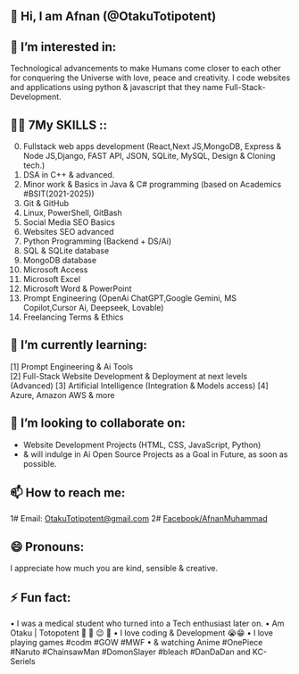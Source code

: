 ## 👋 Hi, I am Afnan (@OtakuTotipotent)
  
## 👀 I’m interested in:
Technological advancements to make Humans come closer to each other for conquering the Universe with love, peace and creativity.
I code websites and applications using python & javascript that they name Full-Stack-Development.

## 👨‍💻 7My SKILLS ::
0) Fullstack web apps development (React,Next JS,MongoDB, Express & Node JS,Django, FAST API, JSON, SQLite, MySQL, Design & Cloning tech.)
1) DSA in C++ & advanced.
2) Minor work & Basics in Java & C# programming (based on Academics #BSIT(2021-2025))
3) Git & GitHub
4) Linux, PowerShell, GitBash
5) Social Media SEO Basics
6) Websites SEO advanced
7) Python Programming (Backend + DS/Ai)
8) SQL & SQLite database
9) MongoDB database
10) Microsoft Access
11) Microsoft Excel
12) Microsoft Word & PowerPoint
13) Prompt Engineering (OpenAi ChatGPT,Google Gemini, MS Copilot,Cursor Ai, Deepseek, Lovable)
14) Freelancing Terms & Ethics

## 🌱 I’m currently learning:
[1] Prompt Engineering & Ai Tools                   
[2] Full-Stack Website Development & Deployment at next levels (Advanced)
[3] Artificial Intelligence (Integration & Models access)
[4] Azure, Amazon AWS & more
  
## 💞️ I’m looking to collaborate on:
- Website Development Projects (HTML, CSS, JavaScript, Python)
- & will indulge in Ai Open Source Projects as a Goal in Future, as soon as possible.
  
## 📫 How to reach me:
1# Email:
OtakuTotipotent@gmail.com
2# [Facebook/AfnanMuhammad](https://www.facebook.com/share/1A74HszUXR/)

## 😄 Pronouns:
I appreciate how much you are kind, sensible & creative.

## ⚡ Fun fact:
• I was a medical student who turned into a Tech enthusiast later on.
• Am Otaku | Totopotent 🐰 👾 😉 🐣
• I love coding & Development 😭😁
• I love playing games #codm #GOW #MWF
• & watching Anime #OnePiece #Naruto #ChainsawMan #DomonSlayer #bleach #DanDaDan and KC-Seriels
